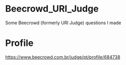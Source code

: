 # Beecrowd_URI_Judge
Some Beecrowd (formerly URI Judge) questions I made

# Profile
https://www.beecrowd.com.br/judge/pt/profile/684738

